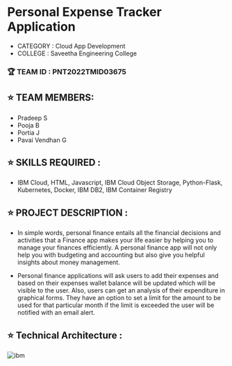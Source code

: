 <h1> Personal Expense Tracker Application </h1>

   - CATEGORY : Cloud App Development<br>
   - COLLEGE : Saveetha Engineering College

<b><h3>🏆  TEAM ID : PNT2022TMID03675</h3></b>

<h2>⭐️ TEAM MEMBERS: </h2>

   - Pradeep S <a href="ASSSIGNMENT"> </a> <br>
   - Pooja B <a href="ASSSIGNMENT"> </a><br>
   - Portia J <a href="ASSSIGNMENT"> </a><br>
   - Pavai Vendhan G <a href="ASSSIGNMENT"> </a>

<h2>⭐️ SKILLS REQUIRED : </h2>

   - IBM Cloud, HTML, Javascript, IBM Cloud Object Storage, Python-Flask, Kubernetes, Docker, IBM DB2, IBM Container Registry

<h2>⭐️ PROJECT DESCRIPTION : </h2>

  - In simple words, personal finance entails all the financial decisions and activities that a Finance app makes your life easier by helping you to manage your finances efficiently. A personal finance app will not only help you with budgeting and accounting but also give you helpful insights about money management.

  - Personal finance applications will ask users to add their expenses and based on their expenses wallet balance will be updated which will be visible to the user. Also, users can get an analysis of their expenditure in graphical forms. They have an option to set a limit for the amount to be used for that particular month if the limit is exceeded the user will be notified with an email alert.

<h2>⭐️ Technical Architecture : </h2>

![ibm](https://user-images.githubusercontent.com/82322042/197016262-794eeb22-acbe-4d40-80ed-4b98041fed3f.png)

 
